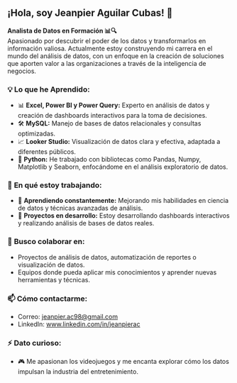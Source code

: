 ## ¡Hola, soy Jeanpier Aguilar Cubas! 👋

**Analista de Datos en Formación 📊🔍**  
Apasionado por descubrir el poder de los datos y transformarlos en información valiosa. Actualmente estoy construyendo mi carrera en el mundo del análisis de datos, con un enfoque en la creación de soluciones que aporten valor a las organizaciones a través de la inteligencia de negocios.

### 💡 **Lo que he Aprendido:**
- 📊 **Excel, Power BI y Power Query:** Experto en análisis de datos y creación de dashboards interactivos para la toma de decisiones.
- 🛠️ **MySQL:** Manejo de bases de datos relacionales y consultas optimizadas.
- 📈 **Looker Studio:** Visualización de datos clara y efectiva, adaptada a diferentes públicos.
- 🐍 **Python:** He trabajado con bibliotecas como Pandas, Numpy, Matplotlib y Seaborn, enfocándome en el análisis exploratorio de datos.

### 🚀 **En qué estoy trabajando:**
- 🌱 **Aprendiendo constantemente:** Mejorando mis habilidades en ciencia de datos y técnicas avanzadas de análisis.
- 🔭 **Proyectos en desarrollo:** Estoy desarrollando dashboards interactivos y realizando análisis de bases de datos reales.

### 🌟 **Busco colaborar en:**
- Proyectos de análisis de datos, automatización de reportes o visualización de datos.
- Equipos donde pueda aplicar mis conocimientos y aprender nuevas herramientas y técnicas.

### 📫 **Cómo contactarme:**
- Correo: jeanpier.ac98@gmail.com
- LinkedIn: www.linkedin.com/in/jeanpierac

### ⚡ **Dato curioso:**
- 🎮 Me apasionan los videojuegos y me encanta explorar cómo los datos impulsan la industria del entretenimiento.
